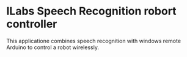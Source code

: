 # ILabs Speech Recognition robort controller
This applicatione combines speech recognition with windows remote Arduino to control a robot wirelessly.